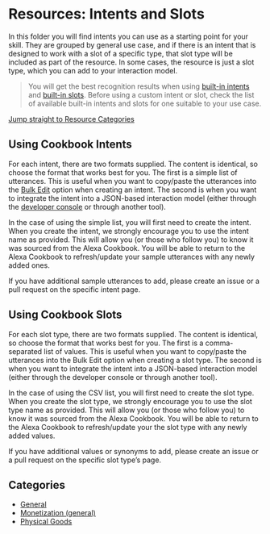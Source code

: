 # Resources: Intents and Slots
In this folder you will find intents you can use as a starting point for your skill.  They are grouped by general use case, and if there is an intent that is designed to work with a slot of a specific type, that slot type will be included as part of the resource. In some cases, the resource is just a slot type, which you can add to your interaction model.

> You will get the best recognition results when using [built-in intents](https://developer.amazon.com/docs/custom-skills/built-in-intent-library.html) and [built-in slots](https://developer.amazon.com/docs/custom-skills/slot-type-reference.html). Before using a custom intent or slot, check the list of available built-in intents and slots for one suitable to your use case.

[Jump straight to Resource Categories](#categories)

## Using Cookbook Intents
For each intent, there are two formats supplied.  The content is identical, so choose the format that works best for you.  The first is a simple list of utterances.  This is useful when you want to copy/paste the utterances into the [Bulk Edit](https://developer.amazon.com/docs/custom-skills/create-intents-utterances-and-slots.html#edit-or-upload-sample-utterances-in-bulk) option when creating an intent.  The second is when you want to integrate the intent into a JSON-based interaction model (either through the [developer console](https://developer.amazon.com/docs/custom-skills/create-intents-utterances-and-slots.html#json-for-intents-and-utterances-interaction-model-schema) or through another tool).

In the case of using the simple list, you will first need to create the intent.  When you create the intent, we strongly encourage you to use the intent name as provided.  This will allow you (or those who follow you) to know it was sourced from the Alexa Cookbook.  You will be able to return to the Alexa Cookbook to refresh/update your sample utterances with any newly added ones.

If you have additional sample utterances to add, please create an issue or a pull request on the specific intent page.

## Using Cookbook Slots
For each slot type, there are two formats supplied.  The content is identical, so choose the format that works best for you.  The first is a comma-separated list of values.  This is useful when you want to copy/paste the utterances into the Bulk Edit option when creating a slot type.  The second is when you want to integrate the intent into a JSON-based interaction model (either through the developer console or through another tool).

In the case of using the CSV list, you will first need to create the slot type.  When you create the slot type, we strongly encourage you to use the slot type name as provided.  This will allow you (or those who follow you) to know it was sourced from the Alexa Cookbook.  You will be able to return to the Alexa Cookbook to refresh/update your the slot type with any newly added values.

If you have additional values or synonyms to add, please create an issue or a pull request on the specific slot type’s page.

## Categories
- [General](./general)
- [Monetization (general)](./monetization)
- [Physical Goods](./physical-goods)
